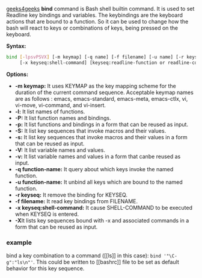 [geeks4geeks](https://www.geeksforgeeks.org/bind-command-in-linux-with-examples/)
**bind** command is Bash shell builtin command. It is used to set Readline key bindings and variables. The keybindings are the keyboard actions that are bound to a function. So it can be used to change how the bash will react to keys or combinations of keys, being pressed on the keyboard.

**Syntax:**
```bash
bind [-lpsvPSVX] [-m keymap] [-q name] [-f filename] [-u name] [-r keyseq]
     [-x keyseq:shell-command] [keyseq:readline-function or readline-command]
```

**Options:**
- **-m keymap:** It uses KEYMAP as the key mapping scheme for the duration of the current command sequence. Acceptable keymap names are as follows : emacs, emacs-standard, emacs-meta, emacs-ctlx, vi, vi-move, vi-command, and vi-insert.
- **-l:** It list names of functions.
- **-P:** It list function names and bindings.
- **-p:** It list functions and bindings in a form that can be reused as input.
- **-S:** It list key sequences that invoke macros and their values.
- **-s:** It list key sequences that invoke macros and their values in a form that can be reused as input.
- **-V:** It list variable names and values.
- **-v:** It list variable names and values in a form that canbe reused as input.
- **-q function-name:** It query about which keys invoke the named function.
- **-u function-name:** It unbind all keys which are bound to the named function.
- **-r keyseq:** It remove the binding for KEYSEQ.
- **-f filename:** It read key bindings from FILENAME.
- **-x keyseq:shell-command:** It cause SHELL-COMMAND to be executed when KEYSEQ is entered.
- **-X**It lists key sequences bound with -x and associated commands in a form that can be reused as input.

### example
bind a key combination to a command ([[ls]] in this case): `bind '"\C-g":"ls\n"'`. This could be written to [[bashrc]] file to be set as default behavior for this key sequence.
